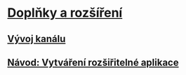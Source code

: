 # [Doplňky a rozšíření](index.md)
## [Vývoj kanálu](pipeline-development.md)
## [Návod: Vytváření rozšiřitelné aplikace](walkthrough-create-extensible-app.md)
